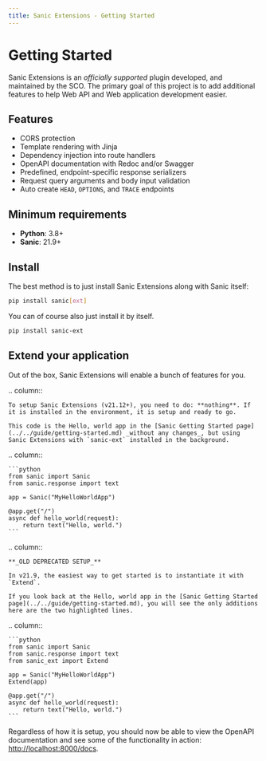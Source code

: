 ```yaml
---
title: Sanic Extensions - Getting Started
---
```


# Getting Started

Sanic Extensions is an _officially supported_ plugin developed, and maintained by the SCO. The primary goal of this project is to add additional features to help Web API and Web application development easier.

## Features

- CORS protection
- Template rendering with Jinja
- Dependency injection into route handlers
- OpenAPI documentation with Redoc and/or Swagger
- Predefined, endpoint-specific response serializers
- Request query arguments and body input validation
- Auto create `HEAD`, `OPTIONS`, and `TRACE` endpoints

## Minimum requirements

- **Python**: 3.8+
- **Sanic**: 21.9+

## Install

The best method is to just install Sanic Extensions along with Sanic itself:

```bash
pip install sanic[ext]
```

You can of course also just install it by itself.

```bash
pip install sanic-ext
```

## Extend your application

Out of the box, Sanic Extensions will enable a bunch of features for you.

.. column::

```
To setup Sanic Extensions (v21.12+), you need to do: **nothing**. If it is installed in the environment, it is setup and ready to go.

This code is the Hello, world app in the [Sanic Getting Started page](../../guide/getting-started.md) _without any changes_, but using Sanic Extensions with `sanic-ext` installed in the background.
```

.. column::

````
```python
from sanic import Sanic
from sanic.response import text

app = Sanic("MyHelloWorldApp")

@app.get("/")
async def hello_world(request):
    return text("Hello, world.")
```
````

.. column::

```
**_OLD DEPRECATED SETUP_**

In v21.9, the easiest way to get started is to instantiate it with `Extend`.

If you look back at the Hello, world app in the [Sanic Getting Started page](../../guide/getting-started.md), you will see the only additions here are the two highlighted lines.
```

.. column::

````
```python
from sanic import Sanic
from sanic.response import text
from sanic_ext import Extend

app = Sanic("MyHelloWorldApp")
Extend(app)

@app.get("/")
async def hello_world(request):
    return text("Hello, world.")
```
````

Regardless of how it is setup, you should now be able to view the OpenAPI documentation and see some of the functionality in action: [http://localhost:8000/docs](http://localhost:8000/docs).
